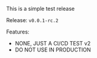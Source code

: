 This is a simple test release

Release: `v0.0.1-rc.2`

Features:
* NONE, JUST A CI/CD TEST v2
* DO NOT USE IN PRODUCTION
